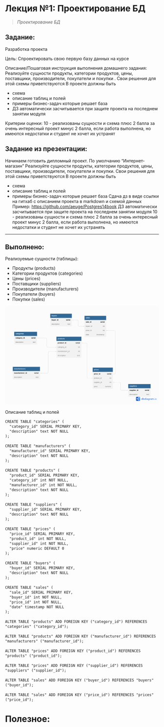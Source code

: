 # **Лекция №1: Проектирование БД**
> _Проектирование БД_

## **Задание:**
Разработка проекта

Цель:
Спроектировать свою первую базу данных на курсе

Описание/Пошаговая инструкция выполнения домашнего задания:
Реализуйте сущности продукты, категории продуктов, цены, поставщики, производители, покупатели и покупки .
Свои решения для этой схемы приветствуются
В проекте должны быть

- схема
- описание таблиц и полей
- примеры бизнес-задач которые решает база
- ДЗ автоматически засчитывается при защите проекта на последнем занятии модуля

Критерии оценки:
10 - реализованы сущности и схема
плюс 2 балла за очень интересный проект
минус 2 балла, если работа выполнена, но имеются недостатки и студент не хочет их устранят

## Задание из презентации:
Начинаем готовить дипломный проект. По умолчанию “Интернет-магазин”
Реализуйте сущности продукты, категории продуктов, цены, поставщики, производители,
покупатели и покупки. Свои решения для этой схемы приветствуются
В проекте должны быть
- схема
- описание таблиц и полей
- примеры бизнес-задач которые решает база
  Сдача дз в виде ссылки на гитхаб с описанием проекта в markdown и схемой данных
  Пример: https://github.com/aeuge/Postgres14book
  ДЗ автоматически засчитывается при защите проекта на последнем занятии модуля
  10 - реализованы сущности и схема
  плюс 2 балла за очень интересный проект
  минус 2 балла, если работа выполнена, но имеются недостатки и студент не хочет их устранять

---

## **Выполнено:**

Реализуемые сущности (таблицы):
- Продукты (products) 
- Категории продуктов (categories)
- Цены (prices)
- Поставщики (suppliers)
- Производители (manufacturers)
- Покупатели (buyers)
- Покупки (sales)

![Диаграмма схемы данных](diagram.png)

Описание таблиц и полей

~~~roomsql
CREATE TABLE "categories" (
  "category_id" SERIAL PRIMARY KEY,
  "description" text NOT NULL
);

CREATE TABLE "manufacturers" (
  "manufacturer_id" SERIAL PRIMARY KEY,
  "description" text NOT NULL
);

CREATE TABLE "products" (
  "product_id" SERIAL PRIMARY KEY,
  "category_id" int NOT NULL,
  "manufacturer_id" int NOT NULL,
  "description" text NOT NULL
);

CREATE TABLE "suppliers" (
  "supplier_id" SERIAL PRIMARY KEY,
  "description" text NOT NULL
);

CREATE TABLE "prices" (
  "price_id" SERIAL PRIMARY KEY,
  "product_id" int NOT NULL,
  "supplier_id" int NOT NULL,
  "price" numeric DEFAULT 0
);

CREATE TABLE "buyers" (
  "buyer_id" SERIAL PRIMARY KEY,
  "description" text NOT NULL
);

CREATE TABLE "sales" (
  "sale_id" SERIAL PRIMARY KEY,
  "buyer_id" int NOT NULL,
  "price_id" int NOT NULL,
  "date" timestamp NOT NULL
);

ALTER TABLE "products" ADD FOREIGN KEY ("category_id") REFERENCES "categories" ("category_id");

ALTER TABLE "products" ADD FOREIGN KEY ("manufacturer_id") REFERENCES "manufacturers" ("manufacturer_id");

ALTER TABLE "prices" ADD FOREIGN KEY ("product_id") REFERENCES "products" ("product_id");

ALTER TABLE "prices" ADD FOREIGN KEY ("supplier_id") REFERENCES "suppliers" ("supplier_id");

ALTER TABLE "sales" ADD FOREIGN KEY ("buyer_id") REFERENCES "buyers" ("buyer_id");

ALTER TABLE "sales" ADD FOREIGN KEY ("price_id") REFERENCES "prices" ("price_id");
~~~

# **Полезное:**


